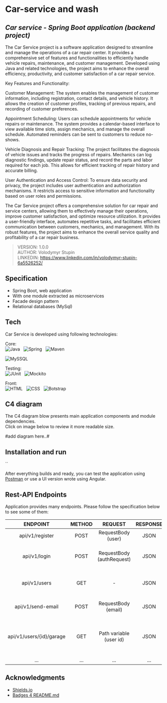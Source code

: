 ﻿# Car-service and wash

## _Car service - Spring Boot application (backend project)_

The Car Service project is a software application designed to streamline
and manage the operations of a car repair center.
It provides a comprehensive set of features and functionalities to efficiently handle vehicle repairs, maintenance,
and customer management.
Developed using Java and related technologies, the project aims to enhance the overall efficiency, productivity,
and customer satisfaction of a car repair service.

Key Features and Functionality:

Customer Management: The system enables the management of customer information, including registration, contact details,
and vehicle history.
It allows the creation of customer profiles, tracking of previous repairs, and recording of customer preferences.

Appointment Scheduling: Users can schedule appointments for vehicle repairs or maintenance.
The system provides a calendar-based interface to view available time slots, assign mechanics,
and manage the overall schedule.
Automated reminders can be sent to customers to reduce no-shows.

Vehicle Diagnosis and Repair Tracking: The project facilitates the diagnosis of vehicle issues
and tracks the progress of repairs.
Mechanics can log diagnostic findings, update repair status, and record the parts and labor required for each job.
This allows for efficient tracking of repair history and accurate billing.

User Authentication and Access Control: To ensure data security and privacy, the project includes user authentication
and authorization mechanisms.
It restricts access to sensitive information and functionality based on user roles and permissions.

The Car Service project offers a comprehensive solution for car repair and service centers,
allowing them to effectively manage their operations, improve customer satisfaction, and optimize resource utilization.
It provides a user-friendly interface, automates repetitive tasks,
and facilitates efficient communication between customers, mechanics, and management.
With its robust features, the project aims to enhance the overall service quality
and profitability of a car repair business.

> VERSION: 1.0.0 <br>
> AUTHOR: Volodymyr Stupin <br>
> LINKEDIN: https://www.linkedin.com/in/volodymyr-stupin-6a5526252/ <br>

## Specification

- Spring Boot, web application
- With one module extracted as microservices
- Facade design pattern
- Relational databases (MySql)

## Tech

Car Service is developed using following technologies: <br>

Core: <br>
![Java](https://img.shields.io/badge/17-Java-orange?style=for-the-badge) &nbsp;
![Spring](https://img.shields.io/badge/Spring_Boot-F2F4F9?style=for-the-badge&logo=spring) &nbsp;
![Maven](https://img.shields.io/badge/Apache%20Maven-C71A36?style=for-the-badge&logo=Apache%20Maven&logoColor=white) &nbsp;

![MySSQL](https://img.shields.io/badge/MySQL-005C84?style=for-the-badge&logo=mysql&logoColor=white) &nbsp;

Testing:<br>
![JUnit](https://img.shields.io/badge/Junit5-25A162?style=for-the-badge&logo=junit5&logoColor=white) &nbsp;
![Mockito](https://img.shields.io/badge/Mockito-78A641?style=for-the-badge) &nbsp;

Front:<br>
![HTML](https://img.shields.io/badge/HTML5-E34F26?style=for-the-badge&logo=html5&logoColor=white) &nbsp;
![CSS](https://img.shields.io/badge/CSS3-1572B6?style=for-the-badge&logo=css3&logoColor=white) &nbsp;
![Botstrap](https://img.shields.io/badge/Bootstrap-563D7C?style=for-the-badge&logo=bootstrap&logoColor=whitee) &nbsp;

## C4 diagram

The C4 diagram blow presents main application components and module dependencies. <br>
Click on image below to review it more readable size.

#add diagram here..#

## Installation and run

[//]: # (Car Service requires [Docker]&#40;https://www.docker.com/products/docker-desktop/&#41; to run.)

[//]: # (Both car-service-backend and car-service-frontend are pushed as an images into the Docker Hub.)

[//]: # (To deploy and run application, just copy anywhere following files:<br>)

[//]: # (a&#41; Docker-compose file: **[compose-prod.yml]** <br>)

[//]: # (b&#41; Mongo-db admin role initialization: **[init-mongo.js]** <br>)

[//]: # (c&#41; NGINX server configuration file: **[car-service.conf]** <br>)

[//]: # ()
[//]: # (All three files must be in the same folder. After that, just run following command, and wait for)

[//]: # (containers to be pulled up and started.)

[//]: # ()
[//]: # (``)

[//]: # (docker-compose -f compose-prod.yml up)
``

After everything builds and ready, you can test the application using [Postman](https://www.postman.com/)
or use a UI version wrote using Angular.<br>

## Rest-API Endpoints

Application provides many endpoints. Please follow the specification below to see some of them:


|         ENDPOINT          | METHOD |          REQUEST          | RESPONSE |                                 FUNCTION                                  |
|:-------------------------:|:------:|:-------------------------:|:--------:|:-------------------------------------------------------------------------:|
|      api/v1/register      |  POST  |    RequestBody (user)     |   JSON   |                         registration of new user                          |
|       api/v1/login        |  POST  | RequestBody (authRequest) |   JSON   |                  login and generate authentication token                  |
|       api/v1/users        |  GET   |             -             |   JSON   |                  get all registered users with role USER                  |
|     api/v1/send-email     |  POST  |    RequestBody (email)    |   JSON   |                      send mail to the service center                      |
| api/v1/users/{id}/garage  |  GET   |  Path variable (user id)  |   JSON   | get all cars in user garage (there are cars what user has in car service) |
|            ...            |  ...   |            ...            |   ...    |                                    ...                                    |

## Acknowledgments

* [Shields.io](https://img.shields.io)
* [Badges 4 README.md](https://github.com/alexandresanlim/Badges4-README.md-Profile)
